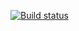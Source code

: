 [![Build status](https://ci.appveyor.com/api/projects/status/9qe8ld6qrugomnsp?svg=true)](https://ci.appveyor.com/project/MikhailVoroshilov/banki)
